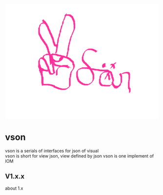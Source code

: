 <div align=center><img src="https://raw.githubusercontent.com/apporoad/vson/master/vson.png"/></div>

# vson
vson is a serials of interfaces for json of visual   
vson is short for view json,  view defined by json
vson is one implement of IOM

## V1.x.x
about 1.x
